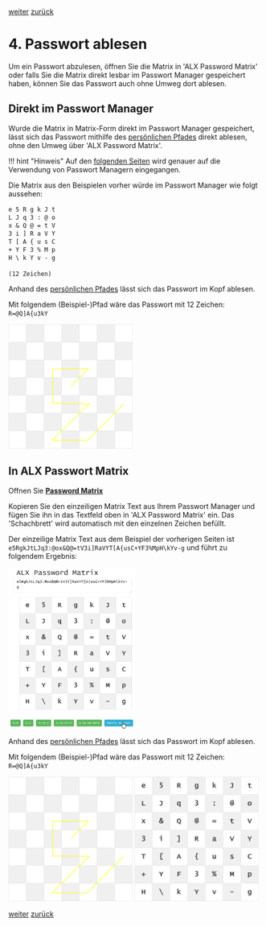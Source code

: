 <a class="nav-button pull-right" href="../KeePass_1">weiter</a>
<a class="nav-button pull-left" href="../PasswordMatrix_4">zurück</a>
<br>

# 4. Passwort ablesen

Um ein Passwort abzulesen, öffnen Sie die Matrix in 'ALX Password Matrix' oder falls Sie die Matrix direkt lesbar im Passwort Manager gespeichert haben, können Sie das Passwort auch ohne Umweg dort ablesen.


## Direkt im Passwort Manager

Wurde die Matrix in Matrix-Form direkt im Passwort Manager gespeichert, lässt sich das Passwort mithilfe des [persönlichen Pfades](PasswordMatrix_3.md) direkt ablesen, ohne den Umweg über 'ALX Password Matrix'.

!!! hint "Hinweis"
    Auf den [folgenden Seiten](KeePass_1.md) wird genauer auf die Verwendung von Passwort Managern eingegangen.

Die Matrix aus den Beispielen vorher würde im Passwort Manager wie folgt aussehen:
```
e 5 R g k J t
L J q 3 : @ o
x & Q @ = t V
3 i ] R a V Y
T [ A { u s C
+ Y F 3 % M p
H \ k Y v - g

(12 Zeichen)
```

Anhand des [persönlichen Pfades](PasswordMatrix_3.md) lässt sich das Passwort im Kopf ablesen.

Mit folgendem (Beispiel-)Pfad wäre das Passwort mit 12 Zeichen: `R=@Q]A{u3kY`

<img class="shadow-nomargin" src="../../../images/passwordMatrix_pathExample2.PNG" width="49%">



## In ALX Passwort Matrix

Offnen Sie <a target="_blank" class="button" href="../../../PasswordMatrix.htm"><b>Password Matrix</b></a>

Kopieren Sie den einzeiligen Matrix Text aus Ihrem Passwort Manager und fügen Sie ihn in das Textfeld oben in 'ALX Password Matrix' ein. Das 'Schachbrett' wird automatisch mit den einzelnen Zeichen befüllt.

Der einzeilige Matrix Text aus dem Beispiel der vorherigen Seiten ist `e5RgkJtLJq3:@ox&Q@=tV3i]RaVYT[A{usC+YF3%MpH\kYv-g` und führt zu folgendem Ergebnis:

<img class="shadow" src="../../../images/passwordMatrix03.PNG" width="50%">

Anhand des [persönlichen Pfades](PasswordMatrix_3.md) lässt sich das Passwort im Kopf ablesen.

Mit folgendem (Beispiel-)Pfad wäre das Passwort mit 12 Zeichen: `R=@Q]A{u3kY`

<img class="shadow-nomargin" src="../../../images/passwordMatrix_pathExample2.PNG" width="49%">
<img class="shadow-nomargin" src="../../../images/passwordMatrix_filled.PNG" width="49%">


<a class="nav-button pull-right" href="../KeePass_1">weiter</a>
<a class="nav-button pull-left" href="../PasswordMatrix_4">zurück</a>
<br>
